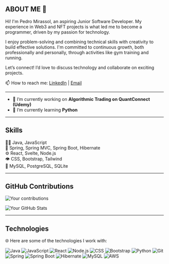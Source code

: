 ## ABOUT ME 💬

Hi! I'm Pedro Mirassol, an aspiring Junior Software Developer. My experience in Web3 and NFT projects is what led me to become a programmer, driven by my passion for technology. 

I enjoy problem-solving and combining technical skills with creativity to build effective solutions. I'm committed to continuous growth, both professionally and personally, through activities like gym training and running.

Let’s connect! I’d love to discuss technology and collaborate on exciting projects.

📫 How to reach me: [LinkedIn](https://www.linkedin.com/in/pedromirassol/) | [Email](mailto:mirassol.pedro@gmail.com)

---

- 🔭 I’m currently working on **Algorithmic Trading on QuantConnect (Udemy)**
- 🌱 I’m currently learning **Python**

---

## Skills

👨‍💻 Java, JavaScript  
🦔 Spring, Spring MVC, Spring Boot, Hibernate  
⚙️ React, Svelte, Node.js  
👁️ CSS, Bootstrap, Tailwind  
💽 MySQL, PostgreSQL, SQLite  

---

## GitHub Contributions

![Your contributions](https://github-readme-stats.vercel.app/api?username=AimTheSun&show_icons=true&theme=radical)

![Your GitHub Stats](https://github-readme-stats.vercel.app/api/top-langs/?username=AimTheSun&layout=compact&theme=radical)

---

## Technologies

🌐 Here are some of the technologies I work with:

![Java](https://img.shields.io/badge/Java-ED8B00?style=for-the-badge&logo=java&logoColor=white)
![JavaScript](https://img.shields.io/badge/JavaScript-F7DF1E?style=for-the-badge&logo=javascript&logoColor=black)
![React](https://img.shields.io/badge/React-61DAFB?style=for-the-badge&logo=react&logoColor=black)
![Node.js](https://img.shields.io/badge/Node.js-339933?style=for-the-badge&logo=nodedotjs&logoColor=white)
![CSS](https://img.shields.io/badge/CSS3-1572B6?style=for-the-badge&logo=css3&logoColor=white)
![Bootstrap](https://img.shields.io/badge/Bootstrap-563D7C?style=for-the-badge&logo=bootstrap&logoColor=white)
![Python](https://img.shields.io/badge/Python-3776AB?style=for-the-badge&logo=python&logoColor=white)
![Git](https://img.shields.io/badge/Git-F05032?style=for-the-badge&logo=git&logoColor=white)
![Spring](https://img.shields.io/badge/Spring-6DB33F?style=for-the-badge&logo=spring&logoColor=white)
![Spring Boot](https://img.shields.io/badge/Spring%20Boot-6DB33F?style=for-the-badge&logo=spring-boot&logoColor=white)
![Hibernate](https://img.shields.io/badge/Hibernate-9B1B30?style=for-the-badge&logo=hibernate&logoColor=white)
![MySQL](https://img.shields.io/badge/MySQL-4479A1?style=for-the-badge&logo=mysql&logoColor=white)
![AWS](https://img.shields.io/badge/AWS-232F3E?style=for-the-badge&logo=amazonaws&logoColor=white)

